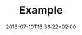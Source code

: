 ---
title: Example
date: 2018-07-19T16:36:22+02:00
lastmod: 2018-07-19T16:36:22+02:00
cover: "/images/default1.jpg"
draft: false
categories: ["ca"]
tags: ["tag1", "tag2"]
description: afa
---